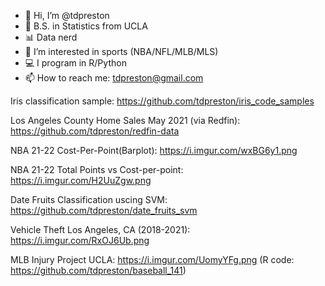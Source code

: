 - 👋 Hi, I’m @tdpreston
- 🐻 B.S. in Statistics from UCLA
- 📊 Data nerd
- 👀 I’m interested in sports (NBA/NFL/MLB/MLS)
- 💻 I program in R/Python
- 📫 How to reach me: tdpreston@gmail.com

Iris classification sample: https://github.com/tdpreston/iris_code_samples

Los Angeles County Home Sales May 2021 (via Redfin): https://github.com/tdpreston/redfin-data

NBA 21-22 Cost-Per-Point(Barplot): https://i.imgur.com/wxBG6y1.png

NBA 21-22 Total Points vs Cost-per-point: https://i.imgur.com/H2UuZgw.png

Date Fruits Classification uscing SVM: https://github.com/tdpreston/date_fruits_svm

Vehicle Theft Los Angeles, CA (2018-2021): https://i.imgur.com/RxOJ6Ub.png

MLB Injury Project UCLA: https://i.imgur.com/UomyYFg.png (R code: https://github.com/tdpreston/baseball_141)



<!---
tdpreston/tdpreston is a ✨ special ✨ repository because its `README.md` (this file) appears on your GitHub profile.
You can click the Preview link to take a look at your changes.
--->
